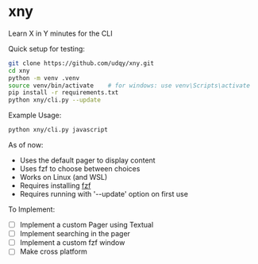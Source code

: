 # xny
Learn X in Y minutes for the CLI

Quick setup for testing:
```bash
git clone https://github.com/udqy/xny.git
cd xny
python -m venv .venv
source venv/bin/activate    # for windows: use venv\Scripts\activate
pip install -r requirements.txt
python xny/cli.py --update
```

Example Usage:
```bash
python xny/cli.py javascript
```

As of now:
- Uses the default pager to display content
- Uses fzf to choose between choices
- Works on Linux (and WSL)
- Requires installing [fzf](https://github.com/junegunn/fzf)
- Requires running with '--update' option on first use  


To Implement:
- [ ] Implement a custom Pager using Textual
- [ ] Implement searching in the pager
- [ ] Implement a custom fzf window 
- [ ] Make cross platform
